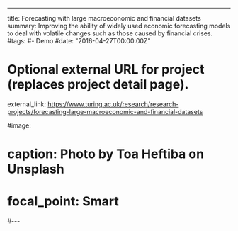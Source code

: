 ---
title: Forecasting with large macroeconomic and financial datasets
summary: Improving the ability of widely used economic forecasting models to deal with volatile changes such as those caused by financial crises.
#tags:
#- Demo
#date: "2016-04-27T00:00:00Z"

# Optional external URL for project (replaces project detail page).
external_link: https://www.turing.ac.uk/research/research-projects/forecasting-large-macroeconomic-and-financial-datasets

#image:
#  caption: Photo by Toa Heftiba on Unsplash
#  focal_point: Smart
#---
